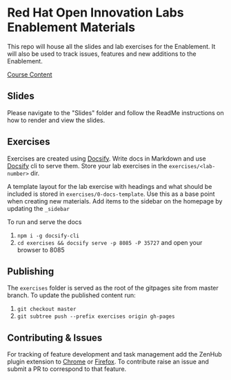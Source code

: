 # Red Hat Open Innovation Labs Enablement Materials
This repo will house all the slides and lab exercises for the Enablement. It will also be used to track issues, features and new additions to the Enablement.

[Course Content](https://rht-labs.github.io/enablement-docs/#/)

## Slides
Please navigate to the "Slides" folder and follow the ReadMe instructions on how to render and view the slides.


## Exercises
Exercises are created using [Docsify](https://docsify.js.org/#/). Write docs in Markdown and use [Docsify](https://github.com/QingWei-Li/docsify-cli) cli to serve them. Store your lab exercises in the `exercises/<lab-number>` dir.

A template layout for the lab exercise with headings and what should be included is stored in `exercises/0-docs-template`. Use this as a base point when creating new materials. Add items to the sidebar on the homepage by updating the `_sidebar`

To run and serve the docs
1. `npm i -g docsify-cli`
2. `cd exercises && docsify serve -p 8085 -P 35727` and open your browser to 8085

## Publishing
The `exercises` folder is served as the root of the gitpages site from master branch. To update the published content run:
1. `git checkout master`
2. `git subtree push --prefix exercises origin gh-pages`


## Contributing & Issues
For tracking of feature development and task management add the ZenHub plugin extension to [Chrome](https://chrome.google.com/webstore/detail/zenhub-for-github/ogcgkffhplmphkaahpmffcafajaocjbd) or [Firefox](https://www.zenhub.com/extension). 
To contribute raise an issue and submit a PR to correspond to that feature.

